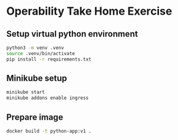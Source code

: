 # Operability Take Home Exercise

## Setup virtual python environment
```bash
python3 -m venv .venv
source .venv/bin/activate
pip install -r requirements.txt 
```
## Minikube setup
```bash
minikube start
minikube addons enable ingress
```
## Prepare image
```bash
docker build -t python-app:v1 .
```